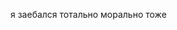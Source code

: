 я заебался тотально морально тоже






























































































































































































